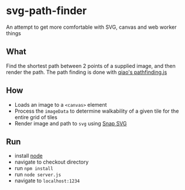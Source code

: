 # svg-path-finder
An attempt to get more comfortable with SVG, canvas and web worker things

## What
Find the shortest path between 2 points of a supplied image, and then render the path. The path finding is done with [qiao's pathfinding.js](https://github.com/qiao/PathFinding.js)

## How
* Loads an image to a `<canvas>` element
* Process the `imageData` to determine walkability of a given tile for the entire grid of tiles
* Render image and path to `svg` using [Snap SVG](http://snapsvg.io/)

## Run
* install [node](https://nodejs.org/)
* navigate to checkout directory
* run `npm install`
* run `node server.js`
* navigate to `localhost:1234`